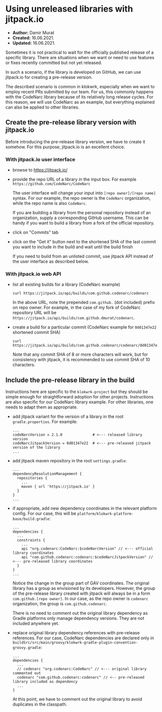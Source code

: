 # Using unreleased libraries with jitpack.io
- **Author:** Damir Murat
- **Created:** 16.06.2021.
- **Updated:** 16.06.2021.

Sometimes it is not practical to wait for the officially published release of a specific library. There are situations when we want or need to use features or fixes recently committed but not yet
released.

In such a scenario, if the library is developed on GitHub, we can use jitpack.io for creating a pre-release version.

The described scenario is common in klokwrk, especially when we want to employ recent PRs submitted by our team. For us, this commonly happens with the CodeNarc library because of its relatively
long release cycles. For this reason, we will use CodeNarc as an example, but everything explained can also be applied to other libraries.

## Create the pre-release library version with jitpack.io
Before introducing the pre-release library version, we have to create it somehow. For this purpose, jitpack.io is an excellent choice.

### With jitpack.io user interface
- browse to https://jitpack.io/
- provide the repo URL of a library in the input box. For example `https://github.com/CodeNarc/CodeNarc`

  The user interface will change your input into `[repo owner]/[repo name]` syntax. For our example, the repo owner is the `CodeNarc` organization, while the repo name is also `CodeNarc`.

  If you are building a library from the personal repository instead of an organization, supply a corresponding GitHub username. This can be handy if you want to build a library from a fork of the
  official repository.

- click on "Commits" tab
- click on the "Get it" button next to the shortened SHA of the last commit you want to include in the build and wait until the build finish

  If you need to build from an unlisted commit, use jitpack API instead of the user interface as described below.

### With jitpack.io web API
- list all existing builds for a library (CodeNarc example)

      curl https://jitpack.io/api/builds/com.github.codenarc/codenarc

  In the above URL, note the prepended `com.github.` (dot included) prefix on repo owner. For example, in the case of my fork of CodeNarc repository URL will be
  `https://jitpack.io/api/builds/com.github.dmurat/codenarc`.

- create a build for a particular commit (CodeNarc example for `0d01347e22` shortened commit SHA)

      curl https://jitpack.io/api/builds/com.github.codenarc/codenarc/0d01347e22

  Note that any commit SHA of 8 or more characters will work, but for consistency with jitpack, it is recommended to use commit SHA of 10 characters.

## Include the pre-release library in the build
Instructions here are specific to the `klokwrk-project` but they should be simple enough for straightforward adoption for other projects. Instructions are also specific for our CodeNarc library
example. For other libraries, one needs to adapt them as appropriate.

- add jitpack variant for the version of a library in the root `gradle.properties`. For example:

      ...
      codeNarcVersion = 2.1.0              # <--- released library version
      codeNarcJitpackVersion = 0d01347e22  # <--- pre-released jitpack version of the library
      ...

- add jitpack maven repository in the root `settings.gradle`:

      ...
      dependencyResolutionManagement {
        repositories {
          ...
          maven { url 'https://jitpack.io' }
        }
      }
      ...

- if appropriate, add new dependency coordinates in the relevant platform config. For our case, this will be `platform/klokwrk-platform-base/build.gradle`:

      ...
      dependencies {
        ...
        constraints {
          ...
          api "org.codenarc:CodeNarc:$codeNarcVersion" // <--- official library coordinates
          api "com.github.codenarc:codenarc:$codeNarcJitpackVersion" // <--- pre-released library coordinates
        }
      }
      ...

  Notice the change in the group part of GAV coordinates. The original library has a group as envisioned by its developers. However, the group of the pre-release library created with jitpack will
  always be in a form `com.github.[repo owner]`. In our case, as the repo owner is `codenarc` organization, the group is `com.github.codenarc`.

  There is no need to comment out the original library dependency as Gradle platforms only manage dependency versions. They are not included anywhere yet.

- replace original library dependency references with pre-release references. For our case, CodeNarc dependencies are declared only in
  `buildSrc/src/main/groovy/klokwrk-gradle-plugin-convention-groovy.gradle`:

      ...
      dependencies {
        ...
        // codenarc "org.codenarc:CodeNarc" // <--- original library commented out
        codenarc "com.github.codenarc:codenarc" // <-- pre-released library included as dependency
        ...
      }

  At this point, we have to comment out the original library to avoid duplicates in the classpath.
